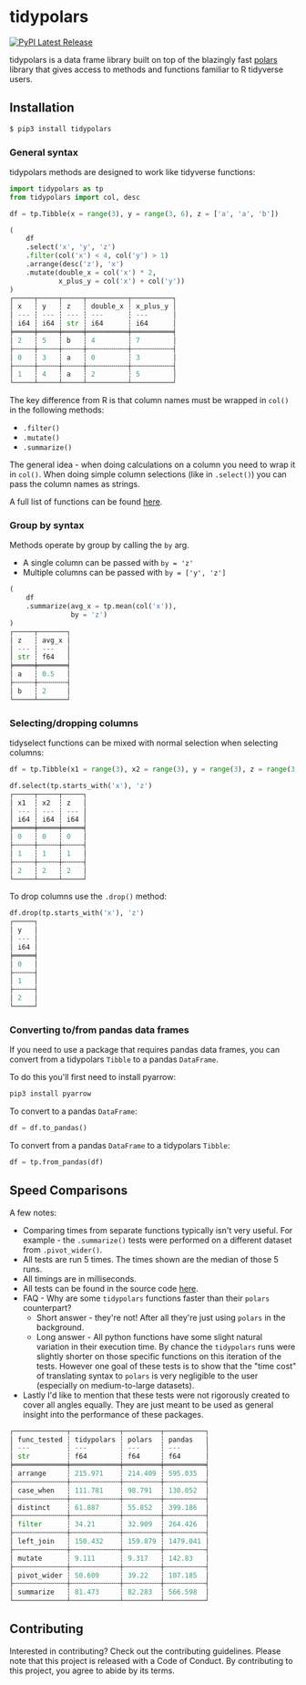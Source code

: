 # tidypolars
[![PyPI Latest Release](https://img.shields.io/pypi/v/tidypolars.svg)](https://pypi.org/project/tidypolars/)

tidypolars is a data frame library built on top of the blazingly fast [polars](https://github.com/pola-rs/polars) library that gives access to methods and functions familiar to R tidyverse users.

## Installation
```bash
$ pip3 install tidypolars
```

### General syntax

tidypolars methods are designed to work like tidyverse functions:

```python
import tidypolars as tp
from tidypolars import col, desc

df = tp.Tibble(x = range(3), y = range(3, 6), z = ['a', 'a', 'b'])

(
    df
    .select('x', 'y', 'z')
    .filter(col('x') < 4, col('y') > 1)
    .arrange(desc('z'), 'x')
    .mutate(double_x = col('x') * 2,
            x_plus_y = col('x') + col('y'))
)
┌─────┬─────┬─────┬──────────┬──────────┐
│ x   ┆ y   ┆ z   ┆ double_x ┆ x_plus_y │
│ --- ┆ --- ┆ --- ┆ ---      ┆ ---      │
│ i64 ┆ i64 ┆ str ┆ i64      ┆ i64      │
╞═════╪═════╪═════╪══════════╪══════════╡
│ 2   ┆ 5   ┆ b   ┆ 4        ┆ 7        │
├╌╌╌╌╌┼╌╌╌╌╌┼╌╌╌╌╌┼╌╌╌╌╌╌╌╌╌╌┼╌╌╌╌╌╌╌╌╌╌┤
│ 0   ┆ 3   ┆ a   ┆ 0        ┆ 3        │
├╌╌╌╌╌┼╌╌╌╌╌┼╌╌╌╌╌┼╌╌╌╌╌╌╌╌╌╌┼╌╌╌╌╌╌╌╌╌╌┤
│ 1   ┆ 4   ┆ a   ┆ 2        ┆ 5        │
└─────┴─────┴─────┴──────────┴──────────┘
```

The key difference from R is that column names must be wrapped in `col()` in the following methods:
* `.filter()`
* `.mutate()`
* `.summarize()`

The general idea - when doing calculations on a column you need to wrap it in `col()`. When doing simple column selections (like in `.select()`) you can pass the column names as strings.

A full list of functions can be found [here](https://tidypolars.readthedocs.io/en/latest/reference.html).

### Group by syntax

Methods operate by group by calling the `by` arg.

* A single column can be passed with `by = 'z'`
* Multiple columns can be passed with `by = ['y', 'z']`

```python
(
    df
    .summarize(avg_x = tp.mean(col('x')),
               by = 'z')
)
┌─────┬───────┐
│ z   ┆ avg_x │
│ --- ┆ ---   │
│ str ┆ f64   │
╞═════╪═══════╡
│ a   ┆ 0.5   │
├╌╌╌╌╌┼╌╌╌╌╌╌╌┤
│ b   ┆ 2     │
└─────┴───────┘
```

### Selecting/dropping columns

tidyselect functions can be mixed with normal selection when selecting columns:

```python
df = tp.Tibble(x1 = range(3), x2 = range(3), y = range(3), z = range(3))

df.select(tp.starts_with('x'), 'z')
┌─────┬─────┬─────┐
│ x1  ┆ x2  ┆ z   │
│ --- ┆ --- ┆ --- │
│ i64 ┆ i64 ┆ i64 │
╞═════╪═════╪═════╡
│ 0   ┆ 0   ┆ 0   │
├╌╌╌╌╌┼╌╌╌╌╌┼╌╌╌╌╌┤
│ 1   ┆ 1   ┆ 1   │
├╌╌╌╌╌┼╌╌╌╌╌┼╌╌╌╌╌┤
│ 2   ┆ 2   ┆ 2   │
└─────┴─────┴─────┘
```

To drop columns use the `.drop()` method:

```python
df.drop(tp.starts_with('x'), 'z')
┌─────┐
│ y   │
│ --- │
│ i64 │
╞═════╡
│ 0   │
├╌╌╌╌╌┤
│ 1   │
├╌╌╌╌╌┤
│ 2   │
└─────┘
```

### Converting to/from pandas data frames

If you need to use a package that requires pandas data frames, you can convert from a tidypolars `Tibble` to
a pandas `DataFrame`.

To do this you'll first need to install pyarrow:

```bash
pip3 install pyarrow
```

To convert to a pandas `DataFrame`:

```python
df = df.to_pandas()
```

To convert from a pandas `DataFrame` to a tidypolars `Tibble`:

```python
df = tp.from_pandas(df)
```

## Speed Comparisons

A few notes:

* Comparing times from separate functions typically isn't very useful. For example - the `.summarize()` tests
  were performed on a different dataset from `.pivot_wider()`.
* All tests are run 5 times. The times shown are the median of those 5 runs.
* All timings are in milliseconds.
* All tests can be found in the source code 
  [here](https://github.com/markfairbanks/tidypolars/blob/main/benchmarks/benchmarks.ipynb).
* FAQ - Why are some `tidypolars` functions faster than their `polars` counterpart?
  + Short answer - they're not! After all they're just using `polars` in the background.
  + Long answer - All python functions have some slight natural variation in their execution time. 
  By chance the `tidypolars` runs were slightly shorter on those specific functions on this
  iteration of the tests. However one goal of these tests is to show that the "time cost" of
  translating syntax to `polars` is very negligible to the
  user (especially on medium-to-large datasets).
* Lastly I'd like to mention that these tests were not rigorously created to cover all angles equally. They are just meant to be used as general insight into the performance of these packages.

```python
┌─────────────┬────────────┬─────────┬──────────┐
│ func_tested ┆ tidypolars ┆ polars  ┆ pandas   │
│ ---         ┆ ---        ┆ ---     ┆ ---      │
│ str         ┆ f64        ┆ f64     ┆ f64      │
╞═════════════╪════════════╪═════════╪══════════╡
│ arrange     ┆ 215.971    ┆ 214.409 ┆ 595.035  │
├╌╌╌╌╌╌╌╌╌╌╌╌╌┼╌╌╌╌╌╌╌╌╌╌╌╌┼╌╌╌╌╌╌╌╌╌┼╌╌╌╌╌╌╌╌╌╌┤
│ case_when   ┆ 111.781    ┆ 98.791  ┆ 130.052  │
├╌╌╌╌╌╌╌╌╌╌╌╌╌┼╌╌╌╌╌╌╌╌╌╌╌╌┼╌╌╌╌╌╌╌╌╌┼╌╌╌╌╌╌╌╌╌╌┤
│ distinct    ┆ 61.887     ┆ 55.852  ┆ 399.186  │
├╌╌╌╌╌╌╌╌╌╌╌╌╌┼╌╌╌╌╌╌╌╌╌╌╌╌┼╌╌╌╌╌╌╌╌╌┼╌╌╌╌╌╌╌╌╌╌┤
│ filter      ┆ 34.21      ┆ 32.909  ┆ 264.426  │
├╌╌╌╌╌╌╌╌╌╌╌╌╌┼╌╌╌╌╌╌╌╌╌╌╌╌┼╌╌╌╌╌╌╌╌╌┼╌╌╌╌╌╌╌╌╌╌┤
│ left_join   ┆ 150.432    ┆ 159.879 ┆ 1479.041 │
├╌╌╌╌╌╌╌╌╌╌╌╌╌┼╌╌╌╌╌╌╌╌╌╌╌╌┼╌╌╌╌╌╌╌╌╌┼╌╌╌╌╌╌╌╌╌╌┤
│ mutate      ┆ 9.111      ┆ 9.317   ┆ 142.83   │
├╌╌╌╌╌╌╌╌╌╌╌╌╌┼╌╌╌╌╌╌╌╌╌╌╌╌┼╌╌╌╌╌╌╌╌╌┼╌╌╌╌╌╌╌╌╌╌┤
│ pivot_wider ┆ 50.609     ┆ 39.22   ┆ 107.185  │
├╌╌╌╌╌╌╌╌╌╌╌╌╌┼╌╌╌╌╌╌╌╌╌╌╌╌┼╌╌╌╌╌╌╌╌╌┼╌╌╌╌╌╌╌╌╌╌┤
│ summarize   ┆ 81.473     ┆ 82.283  ┆ 566.598  │
└─────────────┴────────────┴─────────┴──────────┘
```

## Contributing

Interested in contributing? Check out the contributing guidelines. Please note that this project is released with a Code of Conduct. By contributing to this project, you agree to abide by its terms.
